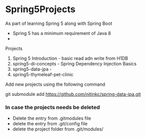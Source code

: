 # Spring5Projects

As part of learning Spring 5 along with Spring Boot

* Spring 5 has a minimum requirement of Java 8
*


Projects

1. Spring 5 Introduction -  basic read adn write from H1DB
2. spring5-di-concepts - Spring Dependency Injection Basics
3. spring5-data-jpa -
4. spring5-thymeleaf-pet-clinic

Add new projects using the following command

git submodule add https://github.com/nitinkc/spring-data-jpa.git


### In case the projects needs be deleted

* Delete the entry from .gitmodules file
* delete the entry from .git/config file
* delete the project folder from .git/modules/<git-project-name>

